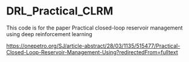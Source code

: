 # DRL_Practical_CLRM
This code is for the paper Practical closed-loop reservoir management using deep reinforcement learning

https://onepetro.org/SJ/article-abstract/28/03/1135/515477/Practical-Closed-Loop-Reservoir-Management-Using?redirectedFrom=fulltext
